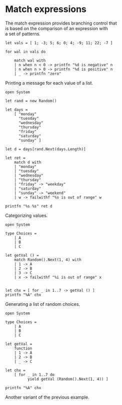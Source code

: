 # Match expressions

The match expression provides branching control that  
is based on the comparison of an expression with  
a set of patterns.  

```F#
let vals = [ 1; -3; 5; 6; 0; 4; -9; 11; 22; -7 ]

for wal in vals do

    match wal with
    | n when n < 0 -> printfn "%d is negative" n
    | n when n > 0 -> printfn "%d is positive" n
    | _ -> printfn "zero"
```    
Printing a message for each value of a list.  

```F#
open System 

let rand = new Random()

let days =
    [ "monday"
      "tuesday"
      "wednesday"
      "thursday"
      "friday"
      "saturday"
      "sunday" ]

let d = days[rand.Next(days.Length)]

let ret =
    match d with
    | "monday"
    | "tuesday"
    | "wednesday"
    | "thursday"
    | "friday" -> "weekday"
    | "saturday"
    | "sunday" -> "weekend"
    | w -> failwithf "%s is out of range" w

printfn "%s %s" ret d
```

Categorizing values.  

```F#
open System 

type Choices =
    | A
    | B
    | C

let getVal () =
    match Random().Next(1, 4) with
    | 1 -> A
    | 2 -> B
    | 3 -> C
    | x -> failwithf "%i is out of range" x


let chx = [ for _ in 1..7 -> getVal () ]
printfn "%A" chx
```
Generating a list of random choices.  

```F#
open System 

type Choices =
    | A
    | B
    | C

let getVal =
    function
    | 1 -> A
    | 2 -> B
    | _ -> C

let chx =
    [ for _ in 1..7 do
          yield getVal (Random().Next(1, 4)) ]

printfn "%A" chx
```

Another variant of the previous example.  

